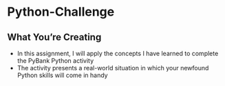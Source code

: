 # Python-Challenge

## What You’re Creating
* In this assignment, I will apply the concepts I have learned to complete the PyBank Python activity
* The activity presents a real-world situation in which your newfound Python skills will come in handy

